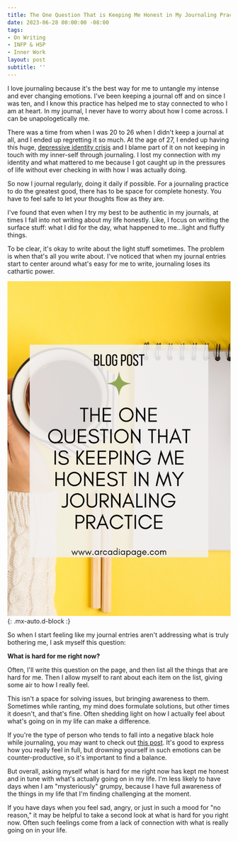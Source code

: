 ```yaml
---
title: The One Question That is Keeping Me Honest in My Journaling Practice
date: 2023-06-28 00:00:00 -08:00
tags:
- On Writing
- INFP & HSP
- Inner Work
layout: post
subtitle: ''
---
```


I love journaling because it's the best way for me to untangle my intense and ever changing emotions. I've been keeping a journal off and on since I was ten, and I know this practice has helped me to stay connected to who I am at heart. In my journal, I never have to worry about how I come across. I can be unapologetically me.

There was a time from when I was 20 to 26 when I didn't keep a journal at all, and I ended up regretting it so much. At the age of 27, I ended up having this huge, [depressive identity crisis](https://arcadiapage.com/2017/08/how-depression-altered-my-reality.html) and I blame part of it on not keeping in touch with my inner-self through journaling. I lost my connection with my identity and what mattered to me because I got caught up in the pressures of life without ever checking in with how I was actually doing.

So now I journal regularly, doing it daily if possible. For a journaling practice to do the greatest good, there has to be space for complete honesty. You have to feel safe to let your thoughts flow as they are. 

I've found that even when I try my best to be authentic in my journals, at times I fall into not writing about my life honestly. Like, I focus on writing the surface stuff: what I did for the day, what happened to me...light and fluffy things.

To be clear, it's okay to write about the light stuff sometimes. The problem is when that's all you write about. I've noticed that when my journal entries start to center around what's easy for me to write, journaling loses its cathartic power.

![Honest and Authentic Journaling for Personal Growth](uploads/honest-journaling-for-personal-growth-pin.png "Self-care journaling Honest journaling Reflective journaling Introspective journaling Authentic journaling Meaningful journaling Empathetic self-care") {: .mx-auto.d-block :}

So when I start feeling like my journal entries aren't addressing what is truly bothering me, I ask myself this question:

**What is hard for me right now?**

Often, I'll write this question on the page, and then list all the things that are hard for me. Then I allow myself to rant about each item on the list, giving some air to how I really feel.

This isn't a space for solving issues, but bringing awareness to them. Sometimes while ranting, my mind does formulate solutions, but other times it doesn't, and that's fine. Often shedding light on how I actually feel about what's going on in my life can make a difference. 

If you're the type of person who tends to fall into a negative black hole while journaling, you may want to check out [this post](https://arcadiapage.com/2021-02-24-how-infps-can-use-writing-for-healing/). It's good to express how you really feel in full, but drowning yourself in such emotions can be counter-productive, so it's important to find a balance.

But overall, asking myself what is hard for me right now has kept me honest and in tune with what's actually going on in my life. I'm less likely to have days when I am "mysteriously" grumpy, because I have full awareness of the things in my life that I'm finding challenging at the moment.

If you have days when you feel sad, angry, or just in such a mood for "no reason," it may be helpful to take a second look at what is hard for you right now. Often such feelings come from a lack of connection with what is really going on in your life.


